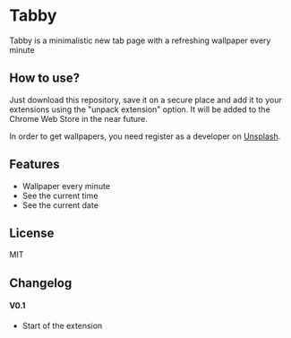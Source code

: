 # Tabby
Tabby is a minimalistic new tab page with a refreshing wallpaper every minute

## How to use?
Just download this repository, save it on a secure place and add it to your extensions using the "unpack extension" option. It will be added to the Chrome Web Store in the near future.

In order to get wallpapers, you need register as a developer on [Unsplash](https://unsplash.com/join).

## Features
* Wallpaper every minute
* See the current time
* See the current date

## License
MIT

## Changelog

#### V0.1
* Start of the extension